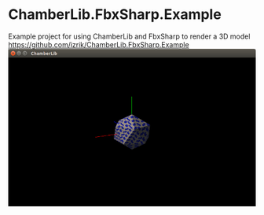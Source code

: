 # ChamberLib.FbxSharp.Example
Example project for using ChamberLib and FbxSharp to render a 3D model
https://github.com/izrik/ChamberLib.FbxSharp.Example
![ChamberLib.FbxSharp.Example](https://github.com/izrik/ChamberLib.FbxSharp.Example/raw/master/screenshot.png "ChamberLib.FbxSharp.Example")
